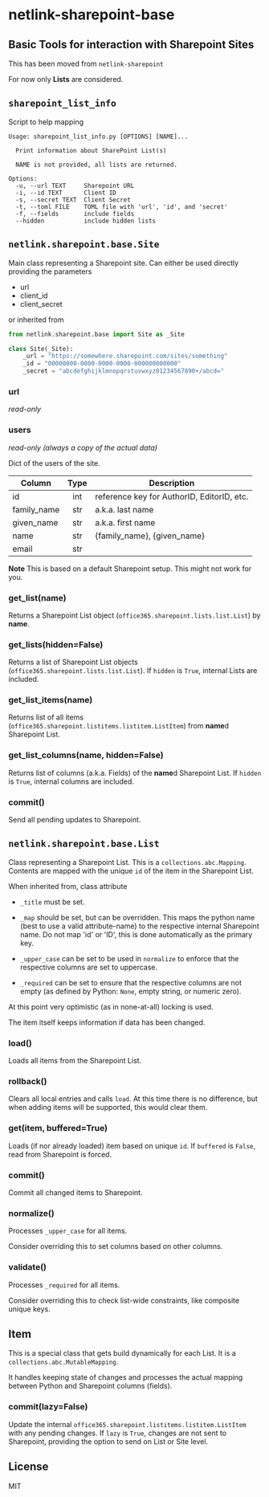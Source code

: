 # netlink-sharepoint-base

## Basic Tools for interaction with Sharepoint Sites

This has been moved from `netlink-sharepoint`

For now only **Lists** are considered.

## `sharepoint_list_info`

Script to help mapping

```shell
Usage: sharepoint_list_info.py [OPTIONS] [NAME]...

  Print information about SharePoint List(s)

  NAME is not provided, all lists are returned.

Options:
  -u, --url TEXT     Sharepoint URL
  -i, --id TEXT      Client ID
  -s, --secret TEXT  Client Secret
  -t, --toml FILE    TOML file with 'url', 'id', and 'secret'
  -f, --fields       include fields
  --hidden           include hidden lists
```

## `netlink.sharepoint.base.Site`

Main class representing a Sharepoint site. Can either be used directly providing the parameters

- url
- client_id
- client_secret

or inherited from 

```python
from netlink.sharepoint.base import Site as _Site

class Site(_Site):
    _url = "https://somewhere.sharepoint.com/sites/something"
    _id = "00000000-0000-0000-0000-000000000000"
    _secret = "abcdefghijklmnopqrstuvwxyz01234567890+/abcd="
```

### url 

_read-only_

### users

_read-only (always a copy of the actual data)_

Dict of the users of the site.

| Column | Type | Description |
|--------|:-----:|-----|
| id | int | reference key for AuthorID, EditorID, etc. |
| family_name | str | a.k.a. last name |
| given_name | str | a.k.a. first name |
| name | str | {family_name}, {given_name} |
| email | str | |

**Note** This is based on a default Sharepoint setup. This might not work for you.

### get_list(name)

Returns a Sharepoint List object (`office365.sharepoint.lists.list.List`) by **name**.

### get_lists(hidden=False)

Returns a list of Sharepoint List objects (`office365.sharepoint.lists.list.List`). If `hidden` is `True`, internal Lists are included.

### get_list_items(name)

Returns list of all items (`office365.sharepoint.listitems.listitem.ListItem`) from **name**d Sharepoint List. 

### get_list_columns(name, hidden=False)

Returns list of columns (a.k.a. Fields) of the **name**d Sharepoint List. If `hidden` is `True`, internal columns are included.

### commit()

Send all pending updates to Sharepoint.


## `netlink.sharepoint.base.List`

Class representing a Sharepoint List. This is a `collections.abc.Mapping`. Contents are mapped with the unique `id` of the item in the Sharepoint List.

When inherited from, class attribute 

- `_title` must be set.

- `_map` should be set, but can be overridden. This maps the python name (best to use a valid attribute-name)
  to the respective internal Sharepoint name. Do not map 'id' or 'ID', this is done automatically as the primary key.
  
- `_upper_case` can be set to be used in `normalize` to enforce that the respective columns are set to uppercase.

- `_required` can be set to ensure that the respective columns are not empty (as defined by Python: `None`, empty 
   string, or numeric zero).

At this point very optimistic (as in none-at-all) locking is used.

The item itself keeps information if data has been changed.

### load()

Loads all items from the Sharepoint List.

### rollback()

Clears all local entries and calls `load`. At this time there is no difference, but when adding items will be supported, this would clear them.

### get(item, buffered=True)

Loads (if nor already loaded) item based on unique `id`. If `buffered` is `False`, read from Sharepoint is forced.

### commit()

Commit all changed items to Sharepoint.

### normalize()

Processes `_upper_case` for all items.

Consider overriding this to set columns based on other columns.

### validate()

Processes `_required` for all items.

Consider overriding this to check list-wide constraints, like composite unique keys. 

## Item

This is a special class that gets build dynamically for each List. It is a `collections.abc.MutableMapping`. 

It handles keeping state of changes and processes the actual mapping between Python and Sharepoint columns (fields).

### commit(lazy=False)

Update the internal `office365.sharepoint.listitems.listitem.ListItem` with any pending changes. If `lazy` is `True`, changes are not sent to Sharepoint, providing the option to send on List or Site level.

## License

MIT
